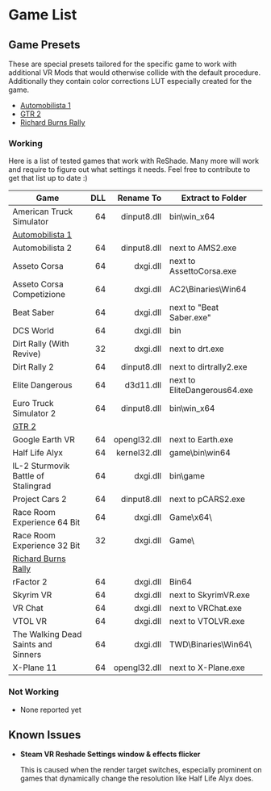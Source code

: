 ﻿---
---

Game List
=======

## Game Presets
These are special presets tailored for the specific game to work with additional VR Mods that would otherwise collide with the default procedure.
Additionally they contain color corrections LUT especially created for the game.

- [Automobilista 1](https://www.racedepartment.com/downloads/retrolux-reshade-automobilista.30742/)
- [GTR 2](https://www.racedepartment.com/downloads/retrolux-reshade-gtr2.42342/)
- [Richard Burns Rally](https://www.racedepartment.com/threads/reshade-preset-for-rbr.166023/)


### Working
Here is a list of tested games that work with ReShade.
Many more will work and require to figure out what settings it needs.
Feel free to contribute to get that list up to date :)

| Game                                | DLL         | Rename To      | Extract to Folder                    |
| ----------------------------------- | -----------:| --------------:|------------------------------------- |
| American Truck Simulator            |          64 |  dinput8.dll   | bin\win_x64                          |
| [Automobilista 1](https://www.racedepartment.com/downloads/retrolux-reshade-automobilista.30742/)         |
| Automobilista 2                     |          64 |  dinput8.dll   | next to AMS2.exe                     |
| Asseto Corsa                        |          64 |  dxgi.dll      | next to AssettoCorsa.exe             |
| Asseto Corsa Competizione           |          64 |  dxgi.dll      | AC2\Binaries\Win64                   |
| Beat Saber                          |          64 |  dxgi.dll      | next to "Beat Saber.exe"             |
| DCS World                           |          64 |  dxgi.dll      | bin                                  |
| Dirt Rally (With Revive)            |          32 |  dxgi.dll      | next to drt.exe                      |
| Dirt Rally 2                        |          64 |  dinput8.dll   | next to dirtrally2.exe               |
| Elite Dangerous                     |          64 |  d3d11.dll     | next to EliteDangerous64.exe         |
| Euro Truck Simulator 2              |          64 |  dinput8.dll   | bin\win_x64                          |
| [GTR 2](https://www.racedepartment.com/downloads/retrolux-reshade-gtr2.42342/) |
| Google Earth VR                     |          64 |  opengl32.dll  | next to Earth.exe                    |
| Half Life Alyx                      |          64 |  kernel32.dll  | game\bin\win64                       |
| IL-2 Sturmovik Battle of Stalingrad |          64 |  dxgi.dll      | bin\game                             |
| Project Cars 2                      |          64 |  dinput8.dll   | next to pCARS2.exe                   |
| Race Room Experience 64 Bit         |          64 |  dxgi.dll      | Game\x64\                            |    
| Race Room Experience 32 Bit         |          32 |  dxgi.dll      | Game\                                |
| [Richard Burns Rally](https://www.racedepartment.com/threads/reshade-preset-for-rbr.166023/) |
| rFactor 2                           |          64 |  dxgi.dll      | Bin64                                |
| Skyrim VR                           |          64 |  dxgi.dll      | next to SkyrimVR.exe                 |
| VR Chat                             |          64 |  dxgi.dll      | next to VRChat.exe                   |
| VTOL VR                             |          64 |  dxgi.dll      | next to VTOLVR.exe                   |
| The Walking Dead Saints and Sinners |          64 |  dxgi.dll      | TWD\Binaries\Win64\                  |
| X-Plane 11                          |          64 |  opengl32.dll  | next to X-Plane.exe                  |

### Not Working

- None reported yet

## Known Issues

- **Steam VR Reshade Settings window & effects flicker**

  This is caused when the render target switches, especially prominent on games that dynamically
  change the resolution like Half Life Alyx does.

